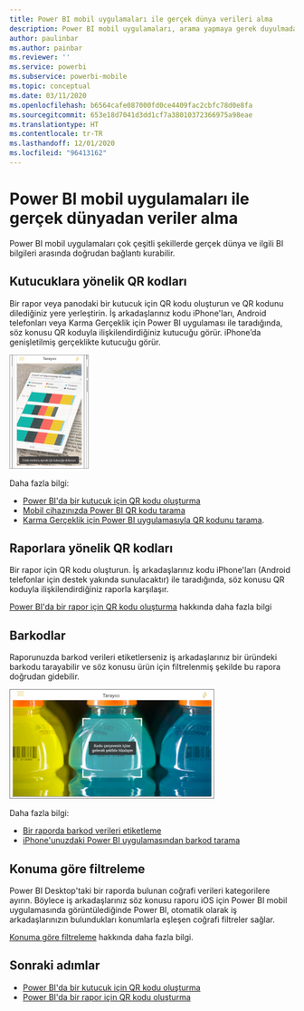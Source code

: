 ```yaml
---
title: Power BI mobil uygulamaları ile gerçek dünya verileri alma
description: Power BI mobil uygulamaları, arama yapmaya gerek duyulmadan gerçek dünya ve ilgili BI bilgileri arasında doğrudan bağlantı kurabilir.
author: paulinbar
ms.author: painbar
ms.reviewer: ''
ms.service: powerbi
ms.subservice: powerbi-mobile
ms.topic: conceptual
ms.date: 03/11/2020
ms.openlocfilehash: b6564cafe087000fd0ce4409fac2cbfc78d0e8fa
ms.sourcegitcommit: 653e18d7041d3dd1cf7a38010372366975a98eae
ms.translationtype: HT
ms.contentlocale: tr-TR
ms.lasthandoff: 12/01/2020
ms.locfileid: "96413162"
---
```

# <a name="get-data-from-the-real-world-with-the-power-bi-mobile-apps"></a>Power BI mobil uygulamaları ile gerçek dünyadan veriler alma
Power BI mobil uygulamaları çok çeşitli şekillerde gerçek dünya ve ilgili BI bilgileri arasında doğrudan bağlantı kurabilir. 

## <a name="qr-codes-for-tiles"></a>Kutucuklara yönelik QR kodları
Bir rapor veya panodaki bir kutucuk için QR kodu oluşturun ve QR kodunu dilediğiniz yere yerleştirin. İş arkadaşlarınız kodu iPhone'ları, Android telefonları veya Karma Gerçeklik için Power BI uygulaması ile taradığında, söz konusu QR koduyla ilişkilendirdiğiniz kutucuğu görür. iPhone’da genişletilmiş gerçeklikte kutucuğu görür.

![QR kodu](./media/mobile-apps-data-in-real-world-context/power-bi-ios-qr-ar-scanner-small.png)

Daha fazla bilgi:

* [Power BI'da bir kutucuk için QR kodu oluşturma](../../create-reports/service-create-qr-code-for-tile.md)
* [Mobil cihazınızda Power BI QR kodu tarama](mobile-apps-qr-code.md)
* [Karma Gerçeklik için Power BI uygulamasıyla QR kodunu tarama](mobile-mixed-reality-app.md#scan-a-report-qr-code-in-holographic-view).

## <a name="qr-codes-for-reports"></a>Raporlara yönelik QR kodları
Bir rapor için QR kodu oluşturun.  İş arkadaşlarınız kodu iPhone'ları (Android telefonlar için destek yakında sunulacaktır) ile taradığında, söz konusu QR koduyla ilişkilendirdiğiniz raporla karşılaşır. 

[Power BI'da bir rapor için QR kodu oluşturma](../../create-reports/service-create-qr-code-for-report.md) hakkında daha fazla bilgi

## <a name="barcodes"></a>Barkodlar
Raporunuzda barkod verileri etiketlerseniz iş arkadaşlarınız bir üründeki barkodu tarayabilir ve söz konusu ürün için filtrelenmiş şekilde bu rapora doğrudan gidebilir.

![Barkod](./media/mobile-apps-data-in-real-world-context/power-bi-barcode-scanner.png)

Daha fazla bilgi:

* [Bir raporda barkod verileri etiketleme](../../transform-model/desktop-mobile-barcodes.md)
* [iPhone'unuzdaki Power BI uygulamasından barkod tarama](mobile-apps-scan-barcode-iphone.md)

## <a name="filter-by-location"></a>Konuma göre filtreleme
Power BI Desktop'taki bir raporda bulunan coğrafi verileri kategorilere ayırın. Böylece iş arkadaşlarınız söz konusu raporu iOS için Power BI mobil uygulamasında görüntülediğinde Power BI, otomatik olarak iş arkadaşlarınızın bulundukları konumlarla eşleşen coğrafi filtreler sağlar.

[Konuma göre filtreleme](mobile-apps-geographic-filtering.md) hakkında daha fazla bilgi.

## <a name="next-steps"></a>Sonraki adımlar
* [Power BI'da bir kutucuk için QR kodu oluşturma](../../create-reports/service-create-qr-code-for-tile.md)
* [Power BI'da bir rapor için QR kodu oluşturma](../../create-reports/service-create-qr-code-for-report.md)
